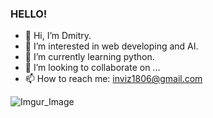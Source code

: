 ### HELLO!

- 👋 Hi, I’m Dmitry.
- 👀 I’m interested in web developing and AI.
- 🌱 I’m currently learning python.
- 💞️ I’m looking to collaborate on ...
- 📫 How to reach me: inviz1806@gmail.com

![Imgur_Image](https://i.imgur.com/Jxu37.gif)
